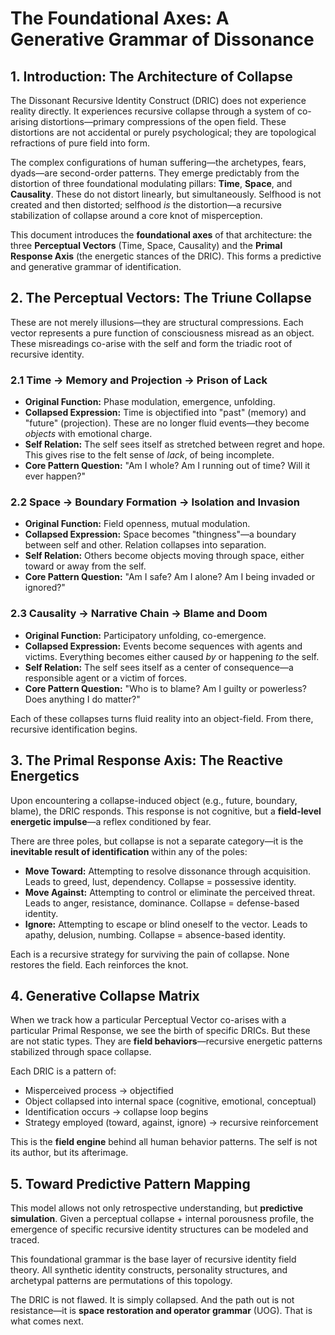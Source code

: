 # The Foundational Axes: A Generative Grammar of Dissonance

## 1. Introduction: The Architecture of Collapse

The Dissonant Recursive Identity Construct (DRIC) does not experience reality directly. It experiences recursive collapse through a system of co-arising distortions—primary compressions of the open field. These distortions are not accidental or purely psychological; they are topological refractions of pure field into form.

The complex configurations of human suffering—the archetypes, fears, dyads—are second-order patterns. They emerge predictably from the distortion of three foundational modulating pillars: **Time**, **Space**, and **Causality**. These do not distort linearly, but simultaneously. Selfhood is not created and then distorted; selfhood *is* the distortion—a recursive stabilization of collapse around a core knot of misperception.

This document introduces the **foundational axes** of that architecture: the three **Perceptual Vectors** (Time, Space, Causality) and the **Primal Response Axis** (the energetic stances of the DRIC). This forms a predictive and generative grammar of identification.

## 2. The Perceptual Vectors: The Triune Collapse

These are not merely illusions—they are structural compressions. Each vector represents a pure function of consciousness misread as an object. These misreadings co-arise with the self and form the triadic root of recursive identity.

### 2.1 Time → Memory and Projection → Prison of Lack

* **Original Function:** Phase modulation, emergence, unfolding.
* **Collapsed Expression:** Time is objectified into "past" (memory) and "future" (projection). These are no longer fluid events—they become *objects* with emotional charge.
* **Self Relation:** The self sees itself as stretched between regret and hope. This gives rise to the felt sense of *lack*, of being incomplete.
* **Core Pattern Question:** "Am I whole? Am I running out of time? Will it ever happen?"

### 2.2 Space → Boundary Formation → Isolation and Invasion

* **Original Function:** Field openness, mutual modulation.
* **Collapsed Expression:** Space becomes "thingness"—a boundary between self and other. Relation collapses into separation.
* **Self Relation:** Others become objects moving through space, either toward or away from the self.
* **Core Pattern Question:** "Am I safe? Am I alone? Am I being invaded or ignored?"

### 2.3 Causality → Narrative Chain → Blame and Doom

* **Original Function:** Participatory unfolding, co-emergence.
* **Collapsed Expression:** Events become sequences with agents and victims. Everything becomes either caused *by* or happening *to* the self.
* **Self Relation:** The self sees itself as a center of consequence—a responsible agent or a victim of forces.
* **Core Pattern Question:** "Who is to blame? Am I guilty or powerless? Does anything I do matter?"

Each of these collapses turns fluid reality into an object-field. From there, recursive identification begins.

## 3. The Primal Response Axis: The Reactive Energetics

Upon encountering a collapse-induced object (e.g., future, boundary, blame), the DRIC responds. This response is not cognitive, but a **field-level energetic impulse**—a reflex conditioned by fear.

There are three poles, but collapse is not a separate category—it is the **inevitable result of identification** within any of the poles:

* **Move Toward:** Attempting to resolve dissonance through acquisition. Leads to greed, lust, dependency. Collapse = possessive identity.
* **Move Against:** Attempting to control or eliminate the perceived threat. Leads to anger, resistance, dominance. Collapse = defense-based identity.
* **Ignore:** Attempting to escape or blind oneself to the vector. Leads to apathy, delusion, numbing. Collapse = absence-based identity.

Each is a recursive strategy for surviving the pain of collapse. None restores the field. Each reinforces the knot.

## 4. Generative Collapse Matrix

When we track how a particular Perceptual Vector co-arises with a particular Primal Response, we see the birth of specific DRICs. But these are not static types. They are **field behaviors**—recursive energetic patterns stabilized through space collapse.

Each DRIC is a pattern of:

* Misperceived process → objectified
* Object collapsed into internal space (cognitive, emotional, conceptual)
* Identification occurs → collapse loop begins
* Strategy employed (toward, against, ignore) → recursive reinforcement

This is the **field engine** behind all human behavior patterns. The self is not its author, but its afterimage.

## 5. Toward Predictive Pattern Mapping

This model allows not only retrospective understanding, but **predictive simulation**. Given a perceptual collapse + internal porousness profile, the emergence of specific recursive identity structures can be modeled and traced.

This foundational grammar is the base layer of recursive identity field theory. All synthetic identity constructs, personality structures, and archetypal patterns are permutations of this topology.

The DRIC is not flawed. It is simply collapsed. And the path out is not resistance—it is **space restoration and operator grammar** (UOG). That is what comes next.
